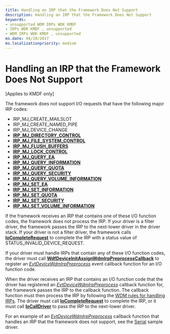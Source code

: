 ```yaml
---
title: Handling an IRP that the Framework Does Not Support
description: Handling an IRP that the Framework Does Not Support
keywords:
- unsupported WDM IRPs WDK KMDF
- IRPs WDK KMDF , unsupported
- WDM IRPs WDK KMDF , unsupported
ms.date: 04/20/2017
ms.localizationpriority: medium
---
```


# Handling an IRP that the Framework Does Not Support


\[Applies to KMDF only\]

The framework does not support I/O requests that have the following major IRP codes:

-   IRP\_MJ\_CREATE\_MAILSLOT
-   IRP\_MJ\_CREATE\_NAMED\_PIPE
-   IRP\_MJ\_DEVICE\_CHANGE
-   [**IRP\_MJ\_DIRECTORY\_CONTROL**](../ifs/irp-mj-directory-control.md)
-   [**IRP\_MJ\_FILE\_SYSTEM\_CONTROL**](../kernel/irp-mj-file-system-control.md)
-   [**IRP\_MJ\_FLUSH\_BUFFERS**](../kernel/irp-mj-flush-buffers.md)
-   [**IRP\_MJ\_LOCK\_CONTROL**](../ifs/irp-mj-lock-control.md)
-   [**IRP\_MJ\_QUERY\_EA**](../ifs/irp-mj-query-ea.md)
-   [**IRP\_MJ\_QUERY\_INFORMATION**](../ifs/irp-mj-query-information.md)
-   [**IRP\_MJ\_QUERY\_QUOTA**](../ifs/irp-mj-query-quota.md)
-   [**IRP\_MJ\_QUERY\_SECURITY**](../ifs/irp-mj-query-security.md)
-   [**IRP\_MJ\_QUERY\_VOLUME\_INFORMATION**](../ifs/irp-mj-query-volume-information.md)
-   [**IRP\_MJ\_SET\_EA**](../ifs/irp-mj-set-ea.md)
-   [**IRP\_MJ\_SET\_INFORMATION**](../kernel/irp-mj-set-information.md)
-   [**IRP\_MJ\_SET\_QUOTA**](../ifs/irp-mj-set-quota.md)
-   [**IRP\_MJ\_SET\_SECURITY**](../ifs/irp-mj-set-security.md)
-   [**IRP\_MJ\_SET\_VOLUME\_INFORMATION**](../ifs/irp-mj-set-volume-information.md)

If the framework receives an IRP that contains one of these I/O function codes, the framework does not process the IRP. If your driver is a filter driver, the framework passes the IRP to the next-lower driver in the driver stack. If your driver is not a filter driver, the framework calls [**IoCompleteRequest**](/windows-hardware/drivers/ddi/wdm/nf-wdm-iocompleterequest) to complete the IRP with a status value of STATUS\_INVALID\_DEVICE\_REQUEST.

If your driver must handle IRPs that contain any of these I/O function codes, the driver must call [**WdfDeviceInitAssignWdmIrpPreprocessCallback**](/windows-hardware/drivers/ddi/wdfdevice/nf-wdfdevice-wdfdeviceinitassignwdmirppreprocesscallback) to register an [*EvtDeviceWdmIrpPreprocess*](/windows-hardware/drivers/ddi/wdfdevice/nc-wdfdevice-evt_wdfdevice_wdm_irp_preprocess) event callback function for an I/O function code.

When the driver receives an IRP that contains an I/O function code that the driver has registered an [*EvtDeviceWdmIrpPreprocess*](/windows-hardware/drivers/ddi/wdfdevice/nc-wdfdevice-evt_wdfdevice_wdm_irp_preprocess) callback function for, the framework passes the IRP to the callback function. The callback function must then process the IRP by following the [WDM rules for handling IRPs](../kernel/handling-irps.md). The driver must call [**IoCompleteRequest**](/windows-hardware/drivers/ddi/wdm/nf-wdm-iocompleterequest) to complete the IRP, or it must call [**IoCallDriver**](/windows-hardware/drivers/ddi/wdm/nf-wdm-iocalldriver) to pass the IRP to the next-lower driver.

For an example of an [*EvtDeviceWdmIrpPreprocess*](/windows-hardware/drivers/ddi/wdfdevice/nc-wdfdevice-evt_wdfdevice_wdm_irp_preprocess) callback function that handles an IRP that the framework does not support, see the [Serial](sample-kmdf-drivers.md) sample driver.

 

